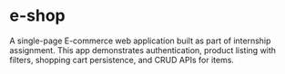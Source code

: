 # e-shop
A single-page E-commerce web application built as part of internship assignment. This app demonstrates authentication, product listing with filters, shopping cart persistence, and CRUD APIs for items.
